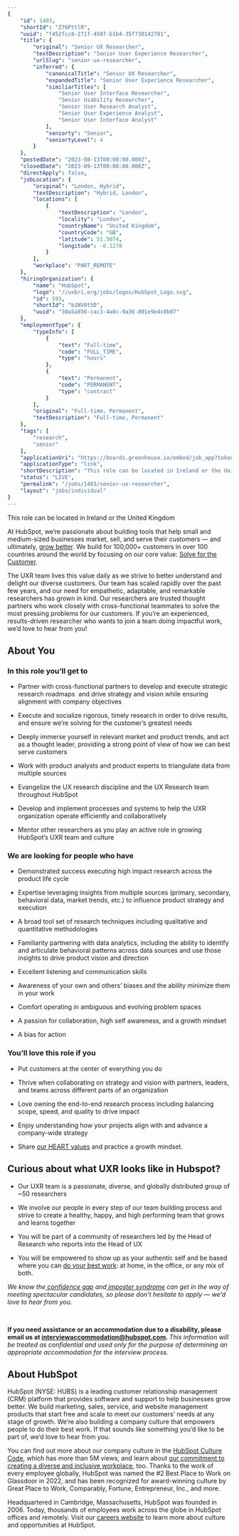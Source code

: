 ```yaml
---
{
	"id": 1403,
	"shortId": "Z76PttlR",
	"uuid": "f452fcc8-271f-4587-b1b4-35f730142781",
	"title": {
		"original": "Senior UX Researcher",
		"textDescription": "Senior User Experience Researcher",
		"urlSlug": "senior-ux-researcher",
		"inferred": {
			"canonicalTitle": "Senior UX Researcher",
			"expandedTitle": "Senior User Experience Researcher",
			"similiarTitles": [
				"Senior User Interface Researcher",
				"Senior Usability Researcher",
				"Senior User Research Analyst",
				"Senior User Experience Analyst",
				"Senior User Interface Analyst"
			],
			"seniorty": "Senior",
			"seniortyLevel": 4
		}
	},
	"postedDate": "2023-08-13T00:00:00.000Z",
	"closedDate": "2023-09-13T00:00:00.000Z",
	"directApply": false,
	"jobLocation": {
		"original": "London, Hybrid",
		"textDescription": "Hybrid, London",
		"locations": [
			{
				"textDescription": "London",
				"locality": "London",
				"countryName": "United Kingdom",
				"countryCode": "GB",
				"latitude": 51.5074,
				"longitude": -0.1278
			}
		],
		"workplace": "PART_REMOTE"
	},
	"hiringOrganization": {
		"name": "HubSpot",
		"logo": "//uxbri.org/jobs/logos/HubSpot_Logo.svg",
		"id": 593,
		"shortId": "b1NV0t5D",
		"uuid": "30a5a856-cac3-4a0c-9a36-801e9e4c0b07"
	},
	"employmentType": {
		"typeInfo": [
			{
				"text": "Full-time",
				"code": "FULL_TIME",
				"type": "hours"
			},
			{
				"text": "Permanent",
				"code": "PERMANENT",
				"type": "contract"
			}
		],
		"original": "Full-time, Permanent",
		"textDescription": "Full-time, Permanent"
	},
	"tags": [
		"research",
		"senior"
	],
	"applicationUri": "https://boards.greenhouse.io/embed/job_app?token=5289997",
	"applicationType": "link",
	"shortDescription": "This role can be located in Ireland or the United Kingdom At HubSpot, we’re’ passionate about building tools that help small and medium-sized- businesses market, sell, and serve their customers — and",
	"status": "LIVE",
	"permalink": "/jobs/1403/senior-ux-researcher",
	"layout": "jobs/individual"
}
---
```

<p>This role can be located in Ireland or the United Kingdom</p><p>At HubSpot, we’re passionate about building tools that help small and medium-sized businesses market, sell, and serve their customers — and ultimately, <a target="_blank" rel="noopener noreferrer nofollow" href="https://www.hubspot.com/our-story">grow better</a>. We build for 100,000+ customers in over 100 countries around the world by focusing on our core value: <a target="_blank" rel="noopener noreferrer nofollow" href="https://www.hubspot.com/customer-code">Solve for the Customer</a>.&nbsp;</p><p>The UXR team lives this value daily as we strive to better understand and delight our diverse customers. Our team has scaled rapidly over the past few years, and our need for empathetic, adaptable, and remarkable researchers has grown in kind. Our researchers are trusted thought partners who work closely with cross-functional teammates to solve the most pressing problems for our customers. If you’re an experienced, results-driven researcher who wants to join a team doing impactful work, we’d love to hear from you!&nbsp;</p><h2>About You</h2><h3>In this role you’ll get to</h3><ul><li><p>Partner with cross-functional partners to develop and execute strategic research roadmaps&nbsp; and drive strategy and vision while ensuring alignment with company objectives</p></li><li><p>Execute and socialize rigorous, timely research in order to drive results, and ensure we’re solving for the customer’s greatest needs</p></li><li><p>Deeply immerse yourself in relevant market and product trends, and act as a thought leader, providing a strong point of view of how we can best serve customers</p></li><li><p>Work with product analysts and product experts to triangulate data from multiple sources</p></li><li><p>Evangelize the UX research discipline and the UX Research team throughout HubSpot</p></li><li><p>Develop and implement processes and systems to help the UXR organization operate efficiently and collaboratively</p></li><li><p>Mentor other researchers as you play an active role in growing HubSpot’s UXR team and culture</p></li></ul><h3>We are looking for people who have</h3><ul><li><p>Demonstrated success executing high impact research across the product life cycle&nbsp;</p></li><li><p>Expertise leveraging insights from multiple sources (primary, secondary, behavioral data, market trends, etc.) to influence product strategy and execution</p></li><li><p>A broad tool set of research techniques including qualitative and quantitative methodologies</p></li><li><p>Familiarity partnering with data analytics, including the ability to identify and articulate behavioral patterns across data sources and use those insights to drive product vision and direction</p></li><li><p>Excellent listening and communication skills</p></li><li><p>Awareness of your own and others’ biases and the ability minimize them in your work</p></li><li><p>Comfort operating in ambiguous and evolving problem spaces</p></li><li><p>A passion for collaboration, high self awareness, and a growth mindset</p></li><li><p>A bias for action&nbsp;</p></li></ul><h3>You’ll love this role if you</h3><ul><li><p>Put customers at the center of everything you do</p></li><li><p>Thrive when collaborating on strategy and vision with partners, leaders, and teams across different parts of an organization</p></li><li><p>Love owning the end-to-end research process including balancing scope, speed, and quality to drive impact</p></li><li><p>Enjoy understanding how your projects align with and advance a company-wide strategy</p></li><li><p>Share <a target="_blank" rel="noopener noreferrer nofollow" href="http://culturecode.com/">our HEART values</a> and practice a growth mindset.</p></li></ul><h2>Curious about what UXR looks like in Hubspot?</h2><ul><li><p>Our UXR team is a passionate, diverse, and globally distributed group of ~50 researchers</p></li><li><p>We involve our people in every step of our team building process and strive to create a healthy, happy, and high performing team that grows and learns together</p></li><li><p>You will be part of a community of researchers led by the Head of Research who reports into the Head of UX</p></li><li><p>You will be empowered to show up as your authentic self and be based where you can <a target="_blank" rel="noopener noreferrer nofollow" href="https://www.hubspot.com/careers-blog/future-of-work-hybrid">do your best work</a>: at home, in the office, or any mix of both.&nbsp;</p></li></ul><p><em>We know the</em><a target="_blank" rel="noopener noreferrer nofollow" href="https://www.theatlantic.com/magazine/archive/2014/05/the-confidence-gap/359815/"><em>&nbsp;confidence gap</em></a><em>&nbsp;and</em><a target="_blank" rel="noopener noreferrer nofollow" href="https://www.braintreepayments.com/blog/overcoming-imposter-syndrome/"><em> imposter syndrome</em></a><em>&nbsp;can get in the way of meeting spectacular candidates, so please don’t hesitate to apply — we’d love to hear from you.</em></p><p>&nbsp;</p><p><strong>If you need assistance or an accommodation due to a disability, please email us at </strong><a target="_blank" rel="noopener noreferrer nofollow" href="mailto:interviewaccommodation@hubspot.com"><strong>interviewaccommodation@hubspot.com</strong></a><strong>. </strong><em>This information will be treated as confidential and used only for the purpose of determining an appropriate accommodation for the interview process.</em></p><h2>About HubSpot</h2><p>HubSpot (NYSE: HUBS) is a leading customer relationship management (CRM) platform that provides software and support to help businesses grow better. We build marketing, sales, service, and website management products that start free and scale to meet our customers’ needs at any stage of growth. We’re also building a company culture that empowers people to do their best work. If that sounds like something you’d like to be part of, we’d love to hear from you.</p><p>You can find out more about our company culture in the <a target="_blank" rel="noopener noreferrer nofollow" href="http://culturecode.com/">HubSpot Culture Code</a>, which has more than 5M views, and learn about <a target="_blank" rel="noopener noreferrer nofollow" href="https://www.hubspot.com/jobs/diversity-inclusion">our commitment to creating a diverse and inclusive workplace</a>, too. Thanks to the work of every employee globally, HubSpot was named the #2 Best Place to Work on Glassdoor in 2022, and has been recognized for award-winning culture by Great Place to Work, Comparably, Fortune, Entrepreneur, Inc., and more.</p><p>Headquartered in Cambridge, Massachusetts, HubSpot was founded in 2006. Today, thousands of employees work across the globe in HubSpot offices and remotely. Visit our <a target="_blank" rel="noopener noreferrer nofollow" href="https://www.hubspot.com/careers">careers website</a> to learn more about culture and opportunities at HubSpot.&nbsp;</p>

